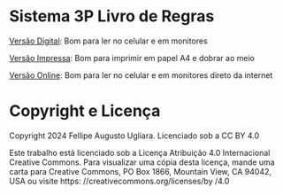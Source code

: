 # Sistema 3P Livro de Regras

[Versão Digital](https://archive.org/details/sistema-3p-livro-de-regras-fellipe-ugliara): Bom para ler no celular e em monitores

[Versão Impressa](https://archive.org/details/sistema-3-p-livro-de-regras-impressao): Bom para imprimir em papel A4 e dobrar ao meio

[Versão Online](https://ugliara-fellipe.github.io/3p-system-rulebook/): Bom para ler no celular e em monitores direto da internet

# Copyright e Licença

Copyright 2024 Fellipe Augusto Ugliara. Licenciado sob a CC BY 4.0 

Este trabalho está licenciado sob a Licença Atribuição 4.0 Internacional Creative Commons. 
Para visualizar uma cópia desta licença, mande uma carta para Creative Commons, PO Box 1866, 
Mountain View, CA 94042, USA ou visite https: //creativecommons.org/licenses/by /4.0
